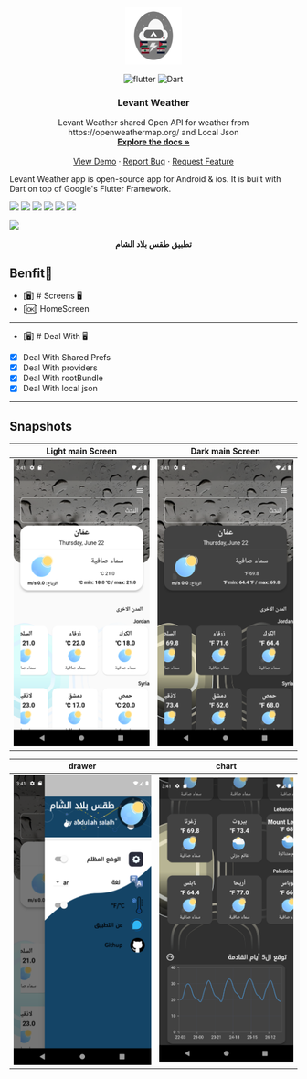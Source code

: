 

<br />
<div align="center">
  <a href="https://github.com/AbdullahAlSalah-SE">
    <img src="snapshot/applogo.png" alt="Logo" width="100" height="100">
  </a>

![flutter](https://img.shields.io/badge/Flutter-Framework-green?logo=flutter)
![Dart](https://img.shields.io/badge/Dart-Language-blue?logo=dart)

<h3 align="center">Levant Weather</h3>

  <p align="center">
    Levant Weather shared Open API for weather from https://openweathermap.org/ and Local Json
    <br />
    <a href="https://github.com/AbdullahAlSalah-SE/levant-weather"><strong>Explore the docs »</strong></a>
    <br />
    <br />
    <a href="https://github.com/AbdullahAlSalah-SE/levant-weather">View Demo</a>
    ·
    <a href="https://github.com/AbdullahAlSalah-SE/levant-weather">Report Bug</a>
    ·
    <a href="https://github.com/AbdullahAlSalah-SE/levant-weather">Request Feature</a>
  </p>
</div>

Levant Weather app is open-source  app for Android & ios. It is built with Dart on top of Google's Flutter Framework.

<img height="50" src="https://user-images.githubusercontent.com/25181517/192108895-20dc3343-43e3-4a54-a90e-13a4abbc57b9.png"> <img height="50" src="https://user-images.githubusercontent.com/25181517/117269608-b7dcfb80-ae58-11eb-8e66-6cc8753553f0.png"> <img height="50" src="https://user-images.githubusercontent.com/25181517/121406611-a8246b80-c95e-11eb-9b11-b771486377f6.png"> <img height="50" src="https://user-images.githubusercontent.com/25181517/186884150-05e9ff6d-340e-4802-9533-2c3f02363ee3.png"> <img height="50" src="https://user-images.githubusercontent.com/25181517/186884152-ae609cca-8cf1-4175-8d60-1ce1fa078ca2.png"> <img height="50" src="https://user-images.githubusercontent.com/25181517/186884153-99edc188-e4aa-4c84-91b0-e2df260ebc33.png">




<p><img src="snapshot/covere.png" /></p>
<p align="center"><b>تطبيق طقس بلاد الشام</b></p>


## Benfit👻
- [🖥] # Screens 🖥
- [🆗]  HomeScreen
--------------------------------
- [🖥] # Deal With 🖥
- [x] Deal With Shared Prefs
- [x] Deal With providers
- [x] Deal With rootBundle
- [x] Deal With local json 

------------------------------

## Snapshots


| Light main Screen                                    |  Dark main Screen                      |
|------|-------------------------------------------|
|<img src="snapshot/light mod.png" width="400">| <img src="snapshot/dark mod.png" width="400"> |


| drawer                                       | chart                               |
|----------------------------------------------|----------------------------------------------|
| <img src="snapshot/drawer.png" width="400"> | <img src="snapshot/charts.png" width="400"> |
